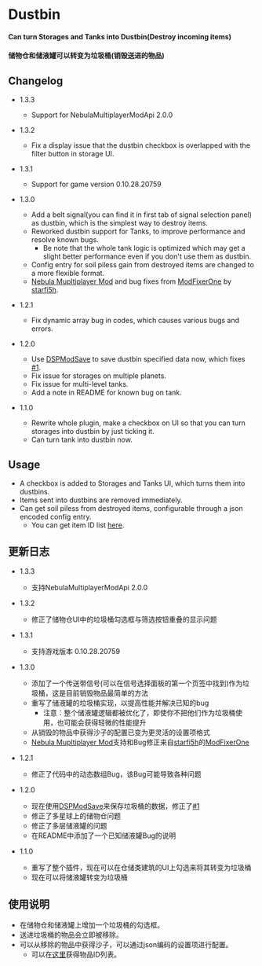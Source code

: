 # Dustbin

#### Can turn Storages and Tanks into Dustbin(Destroy incoming items)
#### 储物仓和储液罐可以转变为垃圾桶(销毁送进的物品)

## Changelog
* 1.3.3
  + Support for NebulaMultiplayerModApi 2.0.0

* 1.3.2
  + Fix a display issue that the dustbin checkbox is overlapped with the filter button in storage UI.

* 1.3.1
  + Support for game version 0.10.28.20759

* 1.3.0
  + Add a belt signal(you can find it in first tab of signal selection panel) as dustbin, which is the simplest way to destroy items.
  + Reworked dustbin support for Tanks, to improve performance and resolve known bugs.
    - Be note that the whole tank logic is optimized which may get a slight better performance even if you don't use them as dustbin.
  + Config entry for soil piless gain from destroyed items are changed to a more flexible format.
  + [Nebula Mupltiplayer Mod](https://dsp.thunderstore.io/package/nebula/NebulaMultiplayerMod/) and bug fixes from [ModFixerOne](https://dsp.thunderstore.io/package/starfi5h/ModFixerOne/) by [starfi5h](https://github.com/starfi5h/).

* 1.2.1
  + Fix dynamic array bug in codes, which causes various bugs and errors.

* 1.2.0
  + Use [DSPModSave](https://dsp.thunderstore.io/package/CommonAPI/DSPModSave/) to save dustbin specified data now, which fixes [#1](https://github.com/soarqin/DSP_Mods/issues/1).
  + Fix issue for storages on multiple planets.
  + Fix issue for multi-level tanks.
  + Add a note in README for known bug on tank.

* 1.1.0
  + Rewrite whole plugin, make a checkbox on UI so that you can turn storages into dustbin by just ticking it.
  + Can turn tank into dustbin now.

## Usage

* A checkbox is added to Storages and Tanks UI, which turns them into dustbins.
* Items sent into dustbins are removed immediately.
* Can get soil piless from destroyed items, configurable through a json encoded config entry.
  + You can get item ID list [here](https://dsp-wiki.com/Modding:Items_IDs).

## 更新日志
* 1.3.3
  + 支持NebulaMultiplayerModApi 2.0.0

* 1.3.2
  + 修正了储物仓UI中的垃圾桶勾选框与筛选按钮重叠的显示问题

* 1.3.1
  + 支持游戏版本 0.10.28.20759

* 1.3.0
  + 添加了一个传送带信号(可以在信号选择面板的第一个页签中找到)作为垃圾桶，这是目前销毁物品最简单的方法
  + 重写了储液罐的垃圾桶实现，以提高性能并解决已知的bug
    - 注意：整个储液罐逻辑都被优化了，即使你不把他们作为垃圾桶使用，也可能会获得轻微的性能提升
  + 从销毁的物品中获得沙子的配置已变为更灵活的设置项格式
  + [Nebula Mupltiplayer Mod](https://dsp.thunderstore.io/package/nebula/NebulaMultiplayerMod/)支持和Bug修正来自[starfi5h](https://github.com/starfi5h/)的[ModFixerOne](https://dsp.thunderstore.io/package/starfi5h/ModFixerOne/)

* 1.2.1
  + 修正了代码中的动态数组Bug，该Bug可能导致各种问题

* 1.2.0
  + 现在使用[DSPModSave](https://dsp.thunderstore.io/package/CommonAPI/DSPModSave/)来保存垃圾桶的数据，修正了[#1](https://github.com/soarqin/DSP_Mods/issues/1)
  + 修正了多星球上的储物仓问题
  + 修正了多层储液罐的问题
  + 在README中添加了一个已知储液罐Bug的说明

* 1.1.0
  + 重写了整个插件，现在可以在仓储类建筑的UI上勾选来将其转变为垃圾桶
  + 现在可以将储液罐转变为垃圾桶

## 使用说明

* 在储物仓和储液罐上增加一个垃圾桶的勾选框。
* 送进垃圾桶的物品会立即被移除。
* 可以从移除的物品中获得沙子，可以通过json编码的设置项进行配置。
  + 可以在[这里](https://dsp-wiki.com/Modding:Items_IDs)获得物品ID列表。
